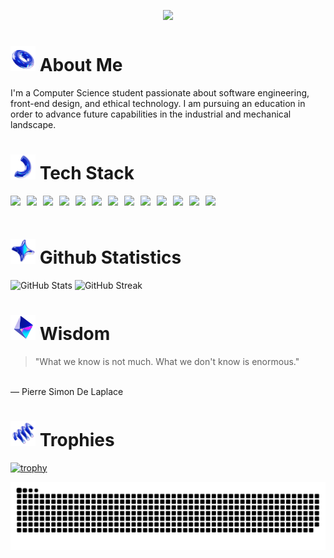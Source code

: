 <p align="center">
  <img src="https://readme-typing-svg.herokuapp.com?font=Fira+Code&weight=700&size=26&duration=3000&pause=10000&center=true&vCenter=true&color=FDF6E3&width=500&lines=Hey%2C+I'm%20Bekzod%20Djumanov." />
</p>

# <img src="tube.png" height="40"> About Me

I'm a Computer Science student passionate about software engineering, front-end design, and ethical technology. I am pursuing an education in order to advance future capabilities in the industrial and mechanical landscape.

# <img src="noodle.png" height="40"> Tech Stack
<div style="display: flex; gap: 10px; flex-wrap: wrap; align-items: center;">
    <img src="https://img.shields.io/badge/-Python-3776AB?style=flat&logo=python&logoColor=white" height="30">
    <img src="https://img.shields.io/badge/Java-007396?style=for-the-badge&logo=openjdk&logoColor=white" height="30">
    <img src="https://img.shields.io/badge/C++-00599C?style=for-the-badge&logo=c%2B%2B&logoColor=white" height="30">
    <img src="https://img.shields.io/badge/SQL-003B57?style=for-the-badge&logo=postgresql&logoColor=white" height="30" />
    <img src="https://img.shields.io/badge/GSAP-88CE02?style=for-the-badge&logo=greensock&logoColor=black" height="30" />
    <img src="https://img.shields.io/badge/Framer_Motion-0055FF?style=for-the-badge&logo=framer&logoColor=white" height="30" />
    <img src="https://img.shields.io/badge/-JavaScript-F7DF1E?style=flat&logo=javascript&logoColor=black" height="30" />
    <img src="https://img.shields.io/badge/-React-20232A?style=flat&logo=react" height="30" />
    <img src="https://img.shields.io/badge/-HTML-E34F26?style=flat&logo=html5&logoColor=white" height="30" />
    <img src="https://img.shields.io/badge/-CSS-1572B6?style=flat&logo=css3" height="30" />
    <img src="https://img.shields.io/badge/-Git-F05032?style=flat&logo=git&logoColor=white" height="30" />
    <img src="https://img.shields.io/badge/Spline-8E75B2?style=for-the-badge&logoColor=white" height="30" />
    <img src="https://img.shields.io/badge/Figma-F24E1E?style=for-the-badge&logo=figma&logoColor=white" height="30" />
</div>

# <img src="star.png" height="40"> Github Statistics

![GitHub Stats](https://github-readme-stats.vercel.app/api?username=BekzodDjumanov&show_icons=true&theme=midnight-purple)
![GitHub Streak](https://github-readme-streak-stats.herokuapp.com/?user=BekzodDjumanov&theme=midnight-purple)

# <img src="pyramid.png" height="40"> Wisdom
> "What we know is not much. What we don't know is enormous."
<br>
— Pierre Simon De Laplace

# <img src="spring.png" height="40"> Trophies

[![trophy](https://github-profile-trophy.vercel.app/?username=BekzodDjumanov&theme=onedark)](https://github.com/ryo-ma/github-profile-trophy)

![Snake animation](https://raw.githubusercontent.com/BekzodDjumanov/BekzodDjumanov/output/github-snake-dark.svg)
